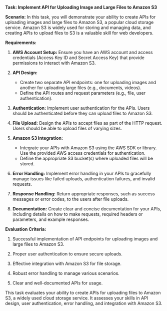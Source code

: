**Task: Implement API for Uploading Image and Large Files to Amazon S3**

**Scenario:** In this task, you will demonstrate your ability to create APIs for uploading images and large files to Amazon S3, a popular cloud storage service. Amazon S3 is widely used for storing and managing data, and creating APIs to upload files to S3 is a valuable skill for web developers.

**Requirements:**

1. **AWS Account Setup:** Ensure you have an AWS account and access credentials (Access Key ID and Secret Access Key) that provide permissions to interact with Amazon S3.

2. **API Design:**
   - Create two separate API endpoints: one for uploading images and another for uploading large files (e.g., documents, videos).
   - Define the API routes and request parameters (e.g., file, user authentication).

3. **Authentication:** Implement user authentication for the APIs. Users should be authenticated before they can upload files to Amazon S3.

4. **File Upload:** Design the APIs to accept files as part of the HTTP request. Users should be able to upload files of varying sizes.

5. **Amazon S3 Integration:**
   - Integrate your APIs with Amazon S3 using the AWS SDK or library. Use the provided AWS access credentials for authentication.
   - Define the appropriate S3 bucket(s) where uploaded files will be stored.

6. **Error Handling:** Implement error handling in your APIs to gracefully manage issues like failed uploads, authentication failures, and invalid requests.

7. **Response Handling:** Return appropriate responses, such as success messages or error codes, to the users after file uploads.

8. **Documentation:** Create clear and concise documentation for your APIs, including details on how to make requests, required headers or parameters, and example responses.

**Evaluation Criteria:**

1. Successful implementation of API endpoints for uploading images and large files to Amazon S3.

2. Proper user authentication to ensure secure uploads.

3. Effective integration with Amazon S3 for file storage.

4. Robust error handling to manage various scenarios.

5. Clear and well-documented APIs for usage.

This task evaluates your ability to create APIs for uploading files to Amazon S3, a widely used cloud storage service. It assesses your skills in API design, user authentication, error handling, and integration with Amazon S3.